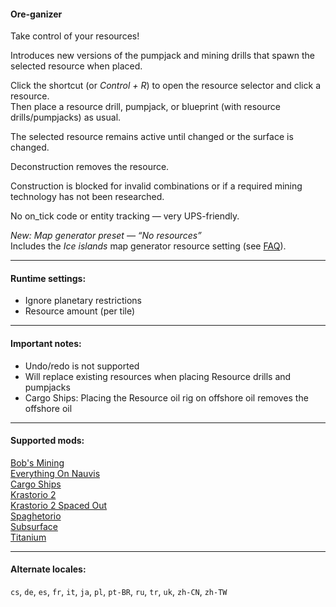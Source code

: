 #### Ore-ganizer

Take control of your resources!

Introduces new versions of the pumpjack and mining drills that spawn the selected resource when placed.

Click the shortcut (or *Control + R*) to open the resource selector and click a resource.  
Then place a resource drill, pumpjack, or blueprint (with resource drills/pumpjacks) as usual.

The selected resource remains active until changed or the surface is changed.

Deconstruction removes the resource.

Construction is blocked for invalid combinations or if a required mining technology has not been researched.

No on_tick code or entity tracking — very UPS-friendly.

*New: Map generator preset — “No resources”*  
Includes the *Ice islands* map generator resource setting (see [FAQ](https://github.com/0n0w1c/Ore-ganizer/blob/main/faq.md)).  

---

#### Runtime settings:
* Ignore planetary restrictions  
* Resource amount (per tile)

---

#### Important notes:
* Undo/redo is not supported  
* Will replace existing resources when placing Resource drills and pumpjacks  
* Cargo Ships: Placing the Resource oil rig on offshore oil removes the offshore oil

---

#### Supported mods:
[Bob's Mining](https://mods.factorio.com/mod/bobmining)  
[Everything On Nauvis](https://mods.factorio.com/mod/EverythingOnNauvis)  
[Cargo Ships](https://mods.factorio.com/mod/cargo-ships)  
[Krastorio 2](https://mods.factorio.com/mod/Krastorio2)  
[Krastorio 2 Spaced Out](https://mods.factorio.com/mod/Krastorio2-spaced-out)  
[Spaghetorio](https://mods.factorio.com/mod/Spaghetorio)  
[Subsurface](https://mods.factorio.com/mod/Subsurface)  
[Titanium](https://mods.factorio.com/mod/bztitanium)  

---

#### Alternate locales:  
`cs`, `de`, `es`, `fr`, `it`, `ja`, `pl`, `pt-BR`, `ru`, `tr`, `uk`, `zh-CN`, `zh-TW`  
